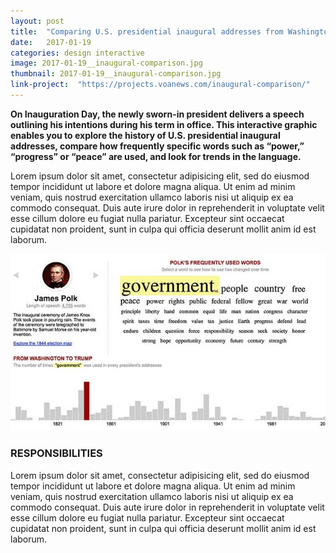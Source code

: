 ```yaml
---
layout: post
title:  "Comparing U.S. presidential inaugural addresses from Washington to Trump"
date:   2017-01-19
categories: design interactive
image: 2017-01-19__inaugural-comparison.jpg
thumbnail: 2017-01-19__inaugural-comparison.jpg
link-project:  "https://projects.voanews.com/inaugural-comparison/"
---
```


**On Inauguration Day, the newly sworn-in president delivers a speech outlining his intentions during his term in office. This interactive graphic enables you to explore the history of U.S. presidential inaugural addresses, compare how frequently specific words such as “power,” “progress” or “peace” are used, and look for trends in the language.**

Lorem ipsum dolor sit amet, consectetur adipisicing elit, sed do eiusmod tempor incididunt ut labore et dolore magna aliqua. Ut enim ad minim veniam, quis nostrud exercitation ullamco laboris nisi ut aliquip ex ea commodo consequat. Duis aute irure dolor in reprehenderit in voluptate velit esse cillum dolore eu fugiat nulla pariatur. Excepteur sint occaecat cupidatat non proident, sunt in culpa qui officia deserunt mollit anim id est laborum.

<a href="https://projects.voanews.com/inaugural-comparison/"><img src="/img/inaugural-address--640x360.jpg" /></a>

### RESPONSIBILITIES

Lorem ipsum dolor sit amet, consectetur adipisicing elit, sed do eiusmod tempor incididunt ut labore et dolore magna aliqua. Ut enim ad minim veniam, quis nostrud exercitation ullamco laboris nisi ut aliquip ex ea commodo consequat. Duis aute irure dolor in reprehenderit in voluptate velit esse cillum dolore eu fugiat nulla pariatur. Excepteur sint occaecat cupidatat non proident, sunt in culpa qui officia deserunt mollit anim id est laborum.
